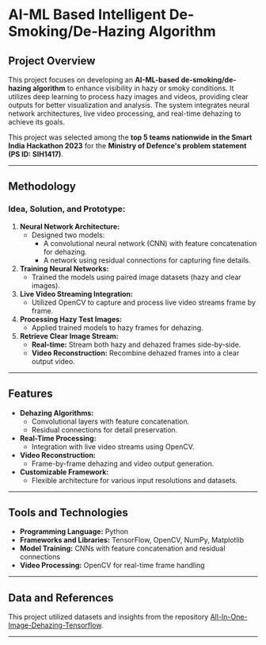 # AI-ML Based Intelligent De-Smoking/De-Hazing Algorithm

## Project Overview
This project focuses on developing an **AI-ML-based de-smoking/de-hazing algorithm** to enhance visibility in hazy or smoky conditions. It utilizes deep learning to process hazy images and videos, providing clear outputs for better visualization and analysis. The system integrates neural network architectures, live video processing, and real-time dehazing to achieve its goals.

This project was selected among the **top 5 teams nationwide in the Smart India Hackathon 2023** for the **Ministry of Defence's problem statement (PS ID: SIH1417)**.

---

## Methodology
### Idea, Solution, and Prototype:
1. **Neural Network Architecture:**
   - Designed two models:
     - A convolutional neural network (CNN) with feature concatenation for dehazing.
     - A network using residual connections for capturing fine details.
2. **Training Neural Networks:**
   - Trained the models using paired image datasets (hazy and clear images).
3. **Live Video Streaming Integration:**
   - Utilized OpenCV to capture and process live video streams frame by frame.
4. **Processing Hazy Test Images:**
   - Applied trained models to hazy frames for dehazing.
5. **Retrieve Clear Image Stream:**
   - **Real-time:** Stream both hazy and dehazed frames side-by-side.
   - **Video Reconstruction:** Recombine dehazed frames into a clear output video.

---

## Features
- **Dehazing Algorithms:**
  - Convolutional layers with feature concatenation.
  - Residual connections for detail preservation.
- **Real-Time Processing:**
  - Integration with live video streams using OpenCV.
- **Video Reconstruction:**
  - Frame-by-frame dehazing and video output generation.
- **Customizable Framework:**
  - Flexible architecture for various input resolutions and datasets.

---

## Tools and Technologies
- **Programming Language:** Python
- **Frameworks and Libraries:** TensorFlow, OpenCV, NumPy, Matplotlib
- **Model Training:** CNNs with feature concatenation and residual connections
- **Video Processing:** OpenCV for real-time frame handling

---

## Data and References
This project utilized datasets and insights from the repository [All-In-One-Image-Dehazing-Tensorflow](https://github.com/tusharsircar95/All-In-One-Image-Dehazing-Tensorflow).

---